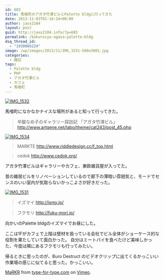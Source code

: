 ```yaml
---
id: 683
title: 馬喰町のアガタ竹澤ビルとPalette bldgに行ってきた
date: 2013-11-03T01:16:24+00:00
author: jaxx2104
layout: post
guid: http://jaxx2104.info/?p=683
permalink: /bakurocyo-agasa-palette-bldg
dsq_thread_id:
  - "1930066224"
image: /wp/images/2013/11/IMG_1531-500x5001.jpg
categories:
  - 雑記
tags:
  - Palette bldg
  - PHP
  - アガタ竹澤ビル
  - カフェ
  - 馬喰町
---
```

[<img src="/images/2013/11/IMG_1532-500x500.jpg" alt="IMG_1532" class="img-rounded alignnone size-large wp-image-689" srcset="/images/2013/11/IMG_1532-500x500.jpg 500w, /images/2013/11/IMG_1532-150x150.jpg 150w, /images/2013/11/IMG_1532-300x300.jpg 300w" sizes="(max-width: 500px) 100vw, 500px" />](/images/2013/11/IMG_1532.jpg)

馬喰町になかなかナイスな場所があると知って行ってきた。

> 辛酸なめ子のギャラリー探訪記 「アガタ竹澤ビル」
> http://www.artgene.net/labo/theme/cat243/post_45.php

<!--more-->

[<img src="/images/2013/11/IMG_1534.jpg" alt="IMG_1534" class="img-rounded img-responsive alignnone wp-image-690" srcset="/images/2013/11/IMG_1534.jpg 500w, /images/2013/11/IMG_1534-150x150.jpg 150w, /images/2013/11/IMG_1534-300x300.jpg 300w" sizes="(max-width: 500px) 100vw, 500px" />](/images/2013/11/IMG_1534.jpg)

> MARKTE
> http://www.riddledesign.cc/f_top.html

> cedok
> http://www.cedok.org/

アガタ竹澤ビルはギャラリーやカフェ、東欧雑貨屋が入ってた。

昔の雑居ビルをリノベーションしているので廊下の薄暗い雰囲気と、モードでセンスのいい室内が気取らないかっこよさが好きだった。

[<img src="/images/2013/11/IMG_1531-500x500.jpg" alt="IMG_1531" class="img-rounded alignnone size-large wp-image-687" srcset="/images/2013/11/IMG_1531-500x500.jpg 500w, /images/2013/11/IMG_1531-150x150.jpg 150w, /images/2013/11/IMG_1531-300x300.jpg 300w" sizes="(max-width: 500px) 100vw, 500px" />](/images/2013/11/IMG_1531.jpg)

> イズマイ
> http://ismy.jp/

> フクモリ
> http://fuku-mori.jp/

向かいのPalette bldgのイズマイでお昼にした。

ここは1Fがカフェで上階は壁材を扱っている会社でビル全体がショーケース的な役割を果たしていて面白かった。
自分はミートパイを食べたけど美味しかった、今度は隣にあるフクモリも行ってみたい。


帰るときに思ったのが、Buro Destruct のビデオクリップに出てくるかっこいい作業場の感じに似てると思った。かっこいい。

[MaRKR](http://vimeo.com/38870492) from [type-for-type.com](http://vimeo.com/user10223946) on [Vimeo](https://vimeo.com).

&nbsp;
